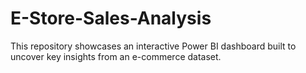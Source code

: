 # E-Store-Sales-Analysis
This repository showcases an interactive Power BI dashboard built to uncover key insights from an e-commerce dataset.
